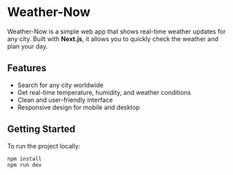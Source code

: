 # Weather-Now

Weather-Now is a simple web app that shows real-time weather updates for any city. Built with **Next.js**, it allows you to quickly check the weather and plan your day.

## Features

- Search for any city worldwide
- Get real-time temperature, humidity, and weather conditions
- Clean and user-friendly interface
- Responsive design for mobile and desktop

## Getting Started

To run the project locally:

```bash
npm install
npm run dev
```

